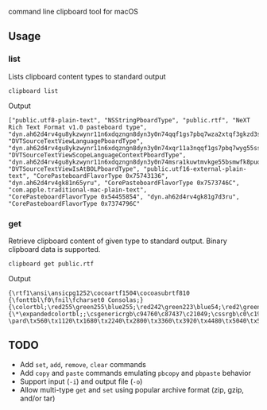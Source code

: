 command line clipboard tool for macOS

## Usage

### list

Lists clipboard content types to standard output

	clipboard list

Output

	["public.utf8-plain-text", "NSStringPboardType", "public.rtf", "NeXT Rich Text Format v1.0 pasteboard type",
	"dyn.ah62d4rv4gu8ykzwynr11n6xdqzngn8dyn3y0n74qqf1gs7pbq7wza2xtqf3gkzd3sbwu", "DVTSourceTextViewLanguagePboardType",
	"dyn.ah62d4rv4gu8ykzwynr11n6xdqzngn8dyn3y0n74xqr11a3nqqf1gs7pbq7wyg55ssvw1u7cuqm10c6xenv61a3k",
	"DVTSourceTextViewScopeLanguageContextPboardType", "dyn.ah62d4rv4gu8ykzwynr11n6xdqzngn8dyn3y0n74msra1kuwtmvkge55bsmwfk8puqy",
	"DVTSourceTextViewIsAtBOLPboardType", "public.utf16-external-plain-text", "CorePasteboardFlavorType 0x75743136",
	"dyn.ah62d4rv4gk81n65yru", "CorePasteboardFlavorType 0x7573746C", "com.apple.traditional-mac-plain-text",
	"CorePasteboardFlavorType 0x54455854", "dyn.ah62d4rv4gk81g7d3ru", "CorePasteboardFlavorType 0x7374796C"

### get

Retrieve clipboard content of given type to standard output. Binary clipboard data is supported.

	clipboard get public.rtf

Output

	{\rtf1\ansi\ansicpg1252\cocoartf1504\cocoasubrtf810
	{\fonttbl\f0\fnil\fcharset0 Consolas;}
	{\colortbl;\red255\green255\blue255;\red242\green223\blue54;\red2\green35\blue77;}
	{\*\expandedcolortbl;;\csgenericrgb\c94760\c87437\c21049;\cssrgb\c0\c19216\c37647;}
	\pard\tx560\tx1120\tx1680\tx2240\tx2800\tx3360\tx3920\tx4480\tx5040\tx5600\tx6160\tx6720\pardirnatural\partightenfactor0

## TODO

* Add `set`, `add`, `remove`, `clear` commands
* Add `copy` and `paste` commands emulating `pbcopy` and `pbpaste` behavior
* Support input (`-i`) and output file (`-o`)
* Allow multi-type `get` and `set` using popular archive format (zip, gzip, and/or tar)
